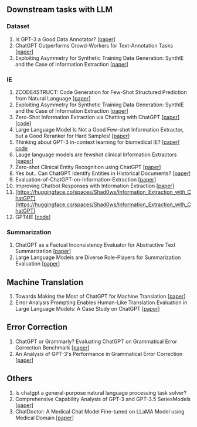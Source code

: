 ## Downstream tasks with LLM

### Dataset
1. Is GPT-3 a Good Data Annotator? [[paper](https://arxiv.org/abs/2212.10450)]
2. ChatGPT Outperforms Crowd-Workers for Text-Annotation Tasks [[paper](https://arxiv.org/abs/2303.15056)] 
3.  Exploiting Asymmetry for Synthetic Training Data Generation: SynthIE and the Case of Information Extraction [[paper](https://arxiv.org/pdf/2303.04132.pdf)]

### IE
1. ZCODE4STRUCT: Code Generation for Few-Shot Structured Prediction from Natural Language [[paper](https://arxiv.org/pdf/2210.12810.pdf)]
2.  Exploiting Asymmetry for Synthetic Training Data Generation: SynthIE and the Case of Information Extraction [[paper](https://arxiv.org/pdf/2303.04132.pdf)] 
3. Zero-Shot Information Extraction via Chatting with ChatGPT [[paper](https://arxiv.org/abs/2302.10205)][[code](https://github.com/cocacola-lab/ChatIE)]
4. Large Language Model Is Not a Good Few-shot Information Extractor, but a Good Reranker for Hard Samples!  [[paper](https://arxiv.org/abs/2303.08559)] 
5. Thinking about GPT-3 in-context learning for biomedical IE?  [[paper](https://aclanthology.org/2022.findings-emnlp.329/)[ [code](https://github.com/dki-lab/few-shot-bioIE)
6. Lauge language models are fewshot clinical Information Extractors [[paper](https://arxiv.org/abs/2205.12689)] 
8. Zero-shot Clinical Entity Recognition using ChatGPT [[paper](https://arxiv.org/pdf/2303.16416v1.pdf)]
9. Yes but.. Can ChatGPT Identify Entities in Historical Documents? [[paper](https://arxiv.org/abs/2303.17322)]
10. Evaluation-of-ChatGPT-on-Information-Extraction [[paper](https://github.com/RidongHan/Evaluation-of-ChatGPT-on-Information-Extraction)]
11. Improving Chatbot Responses with Information Extraction [[paper](https://ai-fools.com/knowledge/information-extraction/)]
12. [https://huggingface.co/spaces/Shad0ws/Information_Extraction_with_ChatGPT](https://huggingface.co/spaces/Shad0ws/Information_Extraction_with_ChatGPT)
13. GPT4IE  [[code](https://github.com/cocacola-lab/GPT4IE)]

### Summarization 
1. ChatGPT as a Factual Inconsistency Evaluator for Abstractive Text Summarization [[paper](https://arxiv.org/abs/2303.15621)]
2. Large Language Models are Diverse Role-Players for Summarization Evaluation [[paper](https://arxiv.org/abs/2303.1507)]


## Machine Translation
1. Towards Making the Most of ChatGPT for Machine Translation [[paper](https://arxiv.org/pdf/2303.13780.pdf)]
2. Error Analysis Prompting Enables Human-Like Translation Evaluation in Large Language Models: A Case Study on ChatGPT [[paper](https://arxiv.org/pdf/2303.13809.pdf)]


## Error Correction
1. ChatGPT or Grammarly? Evaluating ChatGPT on Grammatical Error Correction Benchmark  [[paper](https://arxiv.org/pdf/2303.13648.pdf)]
2. An Analysis of GPT-3's Performance in Grammatical Error Correction [[paper](https://arxiv.org/abs/2303.14342)]

## Others
1. Is chatgpt a general-purpose natural language processing task solver?
2. Comprehensive Capability Analysis of GPT-3 and GPT-3.5 SeriesModels [[paper](https://arxiv.org/ftp/arxiv/papers/2303/2303.10420.pdf)]
3. ChatDoctor: A Medical Chat Model Fine-tuned on LLaMA Model using Medical Domain [[paper](https://arxiv.org/pdf/2303.14070v1.pdf)]





